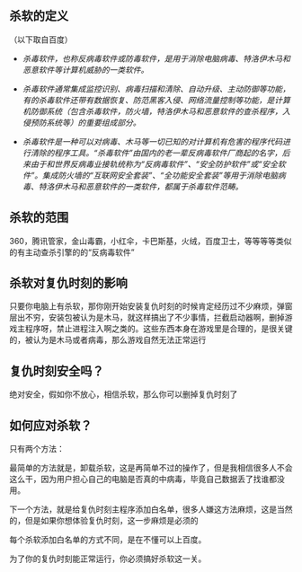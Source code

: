 ## 杀软的定义
（以下取自百度）

- _杀毒软件，也称反病毒软件或防毒软件，是用于消除电脑病毒、特洛伊木马和恶意软件等计算机威胁的一类软件。_

- _杀毒软件通常集成监控识别、病毒扫描和清除、自动升级、主动防御等功能，有的杀毒软件还带有数据恢复、防范黑客入侵、网络流量控制等功能，是计算机防御系统（包含杀毒软件，防火墙，特洛伊木马和恶意软件的查杀程序，入侵预防系统等）的重要组成部分。_

- _杀毒软件是一种可以对病毒、木马等一切已知的对计算机有危害的程序代码进行清除的程序工具。“杀毒软件”由国内的老一辈反病毒软件厂商起的名字，后来由于和世界反病毒业接轨统称为“反病毒软件”、“安全防护软件”或“安全软件”。集成防火墙的“互联网安全套装”、“全功能安全套装”等用于消除电脑病毒、特洛伊木马和恶意软件的一类软件，都属于杀毒软件范畴。_

## 杀软的范围
360，腾讯管家，金山毒霸，小红伞，卡巴斯基，火绒，百度卫士，等等等等类似的有主动查杀引擎的的“反病毒软件”

## 杀软对复仇时刻的影响
只要你电脑上有杀软，那你刚开始安装复仇时刻的时候肯定经历过不少麻烦，弹窗层出不穷，安装包被认为是木马，就这样搞出了不少事情，拦截启动器啊，删掉游戏主程序呀，禁止进程注入啊之类的。这些东西本身在游戏里是合理的，是很关键的，被认为是木马或者病毒，那么游戏自然无法正常运行

## 复仇时刻安全吗？
绝对安全，假如你不放心，相信杀软，那么你可以删掉复仇时刻了

## 如何应对杀软？
只有两个方法：

最简单的方法就是，卸载杀软，这是再简单不过的操作了，但是我相信很多人不会这么干，因为用户担心自己的电脑是否真的中病毒，毕竟自己数据丢了找谁都没用。

下一个方法，就是给复仇时刻主程序添加白名单，很多人嫌这方法麻烦，这是当然的，但是如果你想体验复仇时刻，这一步麻烦是必须的

每个杀软添加白名单的方式不同，是在不懂可以上百度。

为了你的复仇时刻能正常运行，你必须搞好杀软这一关。









 
